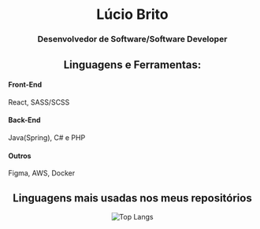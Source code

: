 <h1 align="center">Lúcio Brito</h1>
<h3 align="center">Desenvolvedor de Software/Software Developer</h3>
<h2 align="center">Linguagens e Ferramentas:</h2>
<h4>Front-End</h4>
<p>React, SASS/SCSS</p>
<h4>Back-End</h4>
<p>Java(Spring), C# e PHP</p>
<h4>Outros</h4>
<p>Figma, AWS, Docker</p>
<div align="center">
<h2>Linguagens mais usadas nos meus repositórios</h2>
  
![Top Langs](https://github-readme-stats.vercel.app/api/top-langs/?username=luciobrito&layout=compact) </div>
